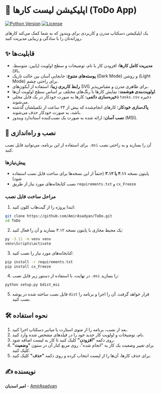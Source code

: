 # 📝 اپلیکیشن لیست کارها (ToDo App)

[![Python Version](https://img.shields.io/badge/Python-3.12-blue.svg)](https://www.python.org/)
[![License](https://img.shields.io/badge/License-MIT-green.svg)](https://opensource.org/licenses/MIT)

یک اپلیکیشن دسکتاپ مدرن و کاربردی برای ویندوز که به شما کمک می‌کند کارهای روزانه‌تان را با سادگی و زیبایی مدیریت کنید.

## ✨ قابلیت‌ها

- **مدیریت کامل کارها:** افزودن کار با نام، توضیحات و سطح اولویت (پایین، متوسط، بالا).
- **پوسته‌های متنوع:** جابجایی آسان بین حالت تاریک (Dark Mode) و روشن (Light Mode) برای راحتی چشم.
- **رابط کاربری زیبا:** استفاده از آیکون‌های SVG برای ظاهری مدرن و مقیاس‌پذیر.
- **اولویت‌بندی هوشمند:** نمایش کارها با رنگ‌های مختلف بر اساس سطح اولویت آن‌ها.
- **ذخیره‌سازی دائمی:** کارها به صورت خودکار در یک فایل محلی `tasks.csv` ذخیره می‌شوند.
- **پاک‌سازی خودکار:** کارهای انجام‌شده‌ که بیش از ۲۴ ساعت از تکمیلشان گذشته باشد، به صورت خودکار حذف می‌شوند.
- **نصب آسان:** ارائه شده به صورت یک نصب‌کننده استاندارد ویندوز (MSI).

## 🚀 نصب و راه‌اندازی

برای استفاده از این برنامه، می‌توانید فایل نصب `.msi` آن را بسازید و به راحتی نصب کنید.

### پیش‌نیازها
- پایتون نسخه **۳.۱۱ یا ۳.۱۲** (حتماً از این نسخه‌ها برای ساخت فایل نصب استفاده شود)
- نصب کتابخانه‌های مورد نیاز از طریق `requirements.txt` و `cx_Freeze`

### مراحل ساخت فایل نصب
1. ابتدا پروژه را از گیت‌هاب کلون کنید:
```bash
git clone https://github.com/AmirAsadyan/ToDo.git
cd ToDo
```

2. یک محیط مجازی با پایتون نسخه ۳.۱۲ بسازید و آن را فعال کنید:
```bash
py -3.11 -m venv venv
venv\Scripts\activate
```

3. کتابخانه‌های مورد نیاز را نصب کنید:
```bash
pip install -r requirements.txt
pip install cx_Freeze
```

4. در نهایت، با استفاده از دستور زیر فایل نصب `.msi` را بسازید:
```bash
python setup.py bdist_msi
```

5. فایل نصب ساخته شده در پوشه `dist` قرار خواهد گرفت. آن را اجرا و برنامه را نصب کنید.

## 🛠️ نحوه استفاده

1. بعد از نصب، برنامه را از منوی استارت یا میانبر دسکتاپ اجرا کنید.
2. نام، توضیحات و اولویت کار جدید خود را در فیلدهای مشخص شده وارد کنید.
3. روی دکمه **"افزودن"** کلیک کنید تا کار به لیست اضافه شود.
4. برای تغییر وضعیت یک کار به "انجام شده"، روی مربع کنار آن در ستون **"وضعیت"** کلیک کنید.
5. برای حذف کارها، آن‌ها را از لیست انتخاب کرده و روی دکمه **"حذف"** کلیک کنید.

## ✍️ نویسنده
**امیر اسدیان** - [AmirAsadyan](https://github.com/AmirAsadyan)
